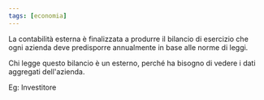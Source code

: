```yaml
---
tags: [economia]
---
```

La contabilità esterna è finalizzata a produrre il bilancio di esercizio che ogni azienda deve predisporre annualmente in base alle norme di leggi.

Chi legge questo bilancio è un esterno, perché ha bisogno di vedere i dati aggregati dell'azienda. 

Eg: Investitore